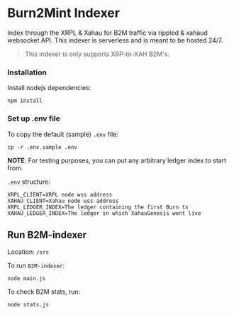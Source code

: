 # Burn2Mint Indexer

Index through the XRPL & Xahau for B2M traffic via rippled & xahaud websocket API. This indexer is serverless and is meant to be hosted 24/7.

> This indexer is  only supports XRP-to-XAH B2M's.

### Installation 

Install nodejs dependencies:
```
npm install
```

### Set up .env file

To copy the default (sample) `.env` file:
```
cp -r .env.sample .env
```

**NOTE**: For testing purposes, you can put any arbitrary ledger index to start from.

`.env` structure:
```
XRPL_CLIENT=XRPL node wss address
XAHAU_CLIENT=Xahau node wss address
XRPL_LEDGER_INDEX=The ledger containing the first Burn tx
XAHAU_LEDGER_INDEX=The ledger in which XahauGenesis went live
```

## Run B2M-indexer

Location: `/src`

To run `B2M-indexer`:
```
node main.js
```

To check B2M stats, run:
```
node stats.js
```